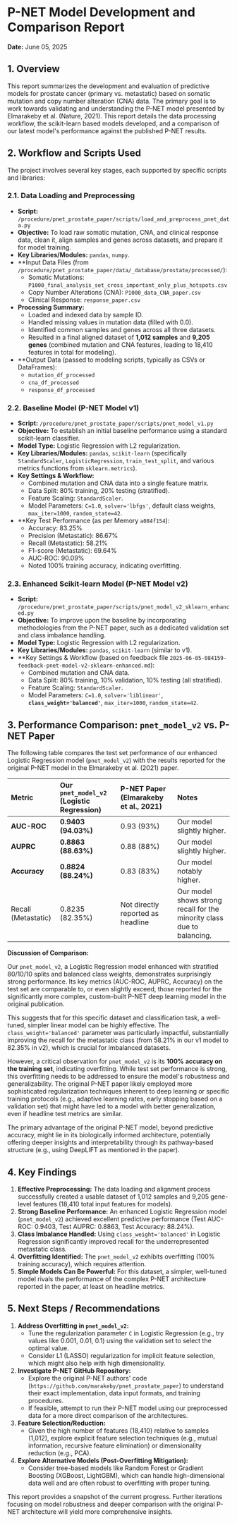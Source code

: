 # P-NET Model Development and Comparison Report

**Date:** June 05, 2025

## 1. Overview

This report summarizes the development and evaluation of predictive models for prostate cancer (primary vs. metastatic) based on somatic mutation and copy number alteration (CNA) data. The primary goal is to work towards validating and understanding the P-NET model presented by Elmarakeby et al. (Nature, 2021). This report details the data processing workflow, the scikit-learn based models developed, and a comparison of our latest model's performance against the published P-NET results.

## 2. Workflow and Scripts Used

The project involves several key stages, each supported by specific scripts and libraries:

### 2.1. Data Loading and Preprocessing

-   **Script:** `/procedure/pnet_prostate_paper/scripts/load_and_preprocess_pnet_data.py`
-   **Objective:** To load raw somatic mutation, CNA, and clinical response data, clean it, align samples and genes across datasets, and prepare it for model training.
-   **Key Libraries/Modules:** `pandas`, `numpy`.
-   **Input Data Files (from `/procedure/pnet_prostate_paper/data/_database/prostate/processed/`):
    *   Somatic Mutations: `P1000_final_analysis_set_cross_important_only_plus_hotspots.csv`
    *   Copy Number Alterations (CNA): `P1000_data_CNA_paper.csv`
    *   Clinical Response: `response_paper.csv`
-   **Processing Summary:**
    *   Loaded and indexed data by sample ID.
    *   Handled missing values in mutation data (filled with 0.0).
    *   Identified common samples and genes across all three datasets.
    *   Resulted in a final aligned dataset of **1,012 samples** and **9,205 genes** (combined mutation and CNA features, leading to 18,410 features in total for modeling).
-   **Output Data (passed to modeling scripts, typically as CSVs or DataFrames):
    *   `mutation_df_processed`
    *   `cna_df_processed`
    *   `response_df_processed`

### 2.2. Baseline Model (P-NET Model v1)

-   **Script:** `/procedure/pnet_prostate_paper/scripts/pnet_model_v1.py`
-   **Objective:** To establish an initial baseline performance using a standard scikit-learn classifier.
-   **Model Type:** Logistic Regression with L2 regularization.
-   **Key Libraries/Modules:** `pandas`, `scikit-learn` (specifically `StandardScaler`, `LogisticRegression`, `train_test_split`, and various metrics functions from `sklearn.metrics`).
-   **Key Settings & Workflow:**
    *   Combined mutation and CNA data into a single feature matrix.
    *   Data Split: 80% training, 20% testing (stratified).
    *   Feature Scaling: `StandardScaler`.
    *   Model Parameters: `C=1.0`, `solver='lbfgs'`, default class weights, `max_iter=1000`, `random_state=42`.
-   **Key Test Performance (as per Memory `a084f154`):
    *   Accuracy: 83.25%
    *   Precision (Metastatic): 86.67%
    *   Recall (Metastatic): 58.21%
    *   F1-score (Metastatic): 69.64%
    *   AUC-ROC: 90.09%
    *   Noted 100% training accuracy, indicating overfitting.

### 2.3. Enhanced Scikit-learn Model (P-NET Model v2)

-   **Script:** `/procedure/pnet_prostate_paper/scripts/pnet_model_v2_sklearn_enhanced.py`
-   **Objective:** To improve upon the baseline by incorporating methodologies from the P-NET paper, such as a dedicated validation set and class imbalance handling.
-   **Model Type:** Logistic Regression with L2 regularization.
-   **Key Libraries/Modules:** `pandas`, `scikit-learn` (similar to v1).
-   **Key Settings & Workflow (based on feedback file `2025-06-05-084159-feedback-pnet-model-v2-sklearn-enhanced.md`):
    *   Combined mutation and CNA data.
    *   Data Split: 80% training, 10% validation, 10% testing (all stratified).
    *   Feature Scaling: `StandardScaler`.
    *   Model Parameters: `C=1.0`, `solver='liblinear'`, **`class_weight='balanced'`**, `max_iter=1000`, `random_state=42`.

## 3. Performance Comparison: `pnet_model_v2` vs. P-NET Paper

The following table compares the test set performance of our enhanced Logistic Regression model (`pnet_model_v2`) with the results reported for the original P-NET model in the Elmarakeby et al. (2021) paper.

| Metric              | Our `pnet_model_v2` (Logistic Regression) | P-NET Paper (Elmarakeby et al., 2021) | Notes                                                                 |
| :------------------ | :---------------------------------------- | :------------------------------------ | :-------------------------------------------------------------------- |
| **AUC-ROC**         | **0.9403 (94.03%)**                       | 0.93 (93%)                            | Our model slightly higher.                                            |
| **AUPRC**           | **0.8863 (88.63%)**                       | 0.88 (88%)                            | Our model slightly higher.                                            |
| **Accuracy**        | **0.8824 (88.24%)**                       | 0.83 (83%)                            | Our model notably higher.                                             |
| Recall (Metastatic) | 0.8235 (82.35%)                           | Not directly reported as headline     | Our model shows strong recall for the minority class due to balancing. |

**Discussion of Comparison:**

Our `pnet_model_v2`, a Logistic Regression model enhanced with stratified 80/10/10 splits and balanced class weights, demonstrates surprisingly strong performance. Its key metrics (AUC-ROC, AUPRC, Accuracy) on the test set are comparable to, or even slightly exceed, those reported for the significantly more complex, custom-built P-NET deep learning model in the original publication.

This suggests that for this specific dataset and classification task, a well-tuned, simpler linear model can be highly effective. The `class_weight='balanced'` parameter was particularly impactful, substantially improving the recall for the metastatic class (from 58.21% in our v1 model to 82.35% in v2), which is crucial for imbalanced datasets.

However, a critical observation for `pnet_model_v2` is its **100% accuracy on the training set**, indicating overfitting. While test set performance is strong, this overfitting needs to be addressed to ensure the model's robustness and generalizability. The original P-NET paper likely employed more sophisticated regularization techniques inherent to deep learning or specific training protocols (e.g., adaptive learning rates, early stopping based on a validation set) that might have led to a model with better generalization, even if headline test metrics are similar.

The primary advantage of the original P-NET model, beyond predictive accuracy, might lie in its biologically informed architecture, potentially offering deeper insights and interpretability through its pathway-based structure (e.g., using DeepLIFT as mentioned in the paper).

## 4. Key Findings

1.  **Effective Preprocessing:** The data loading and alignment process successfully created a usable dataset of 1,012 samples and 9,205 gene-level features (18,410 total input features for models).
2.  **Strong Baseline Performance:** An enhanced Logistic Regression model (`pnet_model_v2`) achieved excellent predictive performance (Test AUC-ROC: 0.9403, Test AUPRC: 0.8863, Test Accuracy: 88.24%).
3.  **Class Imbalance Handled:** Using `class_weight='balanced'` in Logistic Regression significantly improved recall for the underrepresented metastatic class.
4.  **Overfitting Identified:** The `pnet_model_v2` exhibits overfitting (100% training accuracy), which requires attention.
5.  **Simple Models Can Be Powerful:** For this dataset, a simpler, well-tuned model rivals the performance of the complex P-NET architecture reported in the paper, at least on headline metrics.

## 5. Next Steps / Recommendations

1.  **Address Overfitting in `pnet_model_v2`:**
    *   Tune the regularization parameter `C` in Logistic Regression (e.g., try values like 0.001, 0.01, 0.1) using the validation set to select the optimal value.
    *   Consider L1 (LASSO) regularization for implicit feature selection, which might also help with high dimensionality.
2.  **Investigate P-NET GitHub Repository:**
    *   Explore the original P-NET authors' code (`https://github.com/marakeby/pnet_prostate_paper`) to understand their exact implementation, data input formats, and training procedures.
    *   If feasible, attempt to run their P-NET model using our preprocessed data for a more direct comparison of the architectures.
3.  **Feature Selection/Reduction:**
    *   Given the high number of features (18,410) relative to samples (1,012), explore explicit feature selection techniques (e.g., mutual information, recursive feature elimination) or dimensionality reduction (e.g., PCA).
4.  **Explore Alternative Models (Post-Overfitting Mitigation):**
    *   Consider tree-based models like Random Forest or Gradient Boosting (XGBoost, LightGBM), which can handle high-dimensional data well and are often robust to overfitting with proper tuning.

This report provides a snapshot of the current progress. Further iterations focusing on model robustness and deeper comparison with the original P-NET architecture will yield more comprehensive insights.
